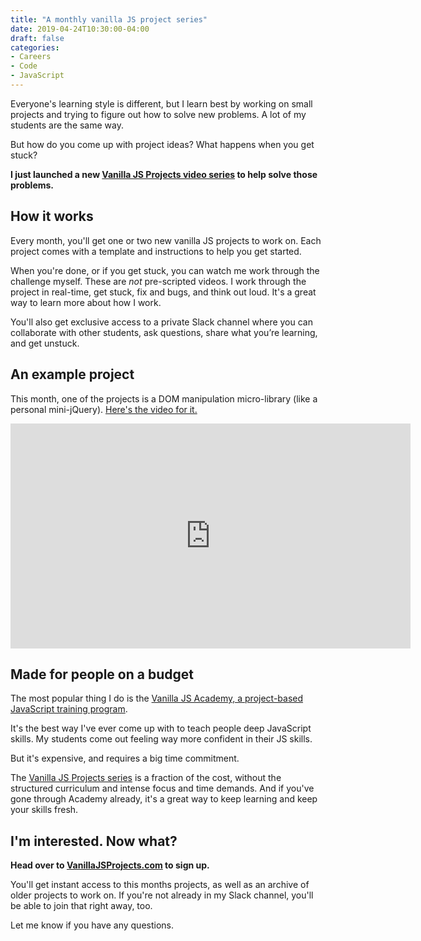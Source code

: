 ```yaml
---
title: "A monthly vanilla JS project series"
date: 2019-04-24T10:30:00-04:00
draft: false
categories:
- Careers
- Code
- JavaScript
---
```


Everyone's learning style is different, but I learn best by working on small projects and trying to figure out how to solve new problems. A lot of my students are the same way.

But how do you come up with project ideas? What happens when you get stuck?

**I just launched a new [Vanilla JS Projects video series](https://vanillajsprojects.com) to help solve those problems.**

## How it works

Every month, you'll get one or two new vanilla JS projects to work on. Each project comes with a template and instructions to help you get started.

When you're done, or if you get stuck, you can watch me work through the challenge myself. These are *not* pre-scripted videos. I work through the project in real-time, get stuck, fix and bugs, and think out loud. It's a great way to learn more about how I work.

You'll also get exclusive access to a private Slack channel where you can collaborate with other students, ask questions, share what you’re learning, and get unstuck.

## An example project

This month, one of the projects is a DOM manipulation micro-library (like a personal mini-jQuery). [Here's the video for it.](https://vanillajsprojects.com/#how-it-works)

<iframe src="https://player.vimeo.com/video/332112906?color=0088cc&title=0&byline=0&portrait=0" width="640" height="360" frameborder="0" allow="autoplay; fullscreen" allowfullscreen></iframe>

## Made for people on a budget

The most popular thing I do is the [Vanilla JS Academy, a project-based JavaScript training program](https://vanillajsacademy.com).

It's the best way I've ever come up with to teach people deep JavaScript skills. My students come out feeling way more confident in their JS skills.

But it's expensive, and requires a big time commitment.

The [Vanilla JS Projects series](https://vanillajsprojects.com) is a fraction of the cost, without the structured curriculum and intense focus and time demands. And if you've gone through Academy already, it's a great way to keep learning and keep your skills fresh.

## I'm interested. Now what?

**Head over to [VanillaJSProjects.com](https://vanillajsprojects.com) to sign up.**

You'll get instant access to this months projects, as well as an archive of older projects to work on. If you're not already in my Slack channel, you'll be able to join that right away, too.

Let me know if you have any questions.